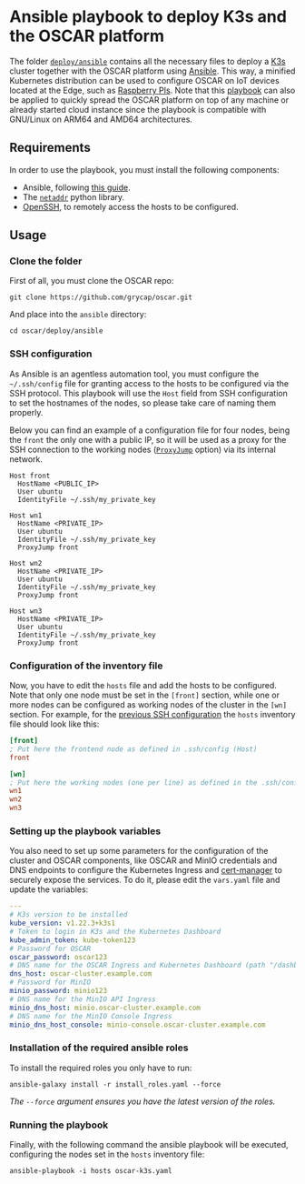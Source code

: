 # Ansible playbook to deploy K3s and the OSCAR platform

The folder
[`deploy/ansible`](https://github.com/grycap/oscar/tree/master/deploy/ansible)
contains all the necessary files to deploy a [K3s](https://k3s.io/) cluster
together with the OSCAR platform using [Ansible](https://www.ansible.com/).
This way, a minified Kubernetes distribution can be used to configure OSCAR on
IoT devices located at the Edge, such as
[Raspberry PIs](https://www.raspberrypi.org/). Note that this
[playbook](https://docs.ansible.com/ansible/latest/user_guide/playbooks_intro.html)
can also be applied to quickly spread the OSCAR platform on top of any machine
or already started cloud instance since the playbook is compatible with
GNU/Linux on ARM64 and AMD64 architectures.

## Requirements

In order to use the playbook, you must install the following components:

- Ansible, following [this guide](https://docs.ansible.com/ansible/latest/installation_guide/intro_installation.html).
- The [`netaddr`](https://netaddr.readthedocs.io/en/latest/installation.html)
  python library.
- [OpenSSH](https://www.openssh.com/), to remotely access the hosts to be configured.

## Usage

### Clone the folder

First of all, you must clone the OSCAR repo:

```
git clone https://github.com/grycap/oscar.git
```

And place into the `ansible` directory:

```
cd oscar/deploy/ansible
```

### SSH configuration

As Ansible is an agentless automation tool, you must configure the
`~/.ssh/config` file for granting access to the hosts to be configured via
the SSH protocol. This playbook will use the `Host` field from SSH
configuration to set the hostnames of the nodes, so please take care of naming
them properly.

Below you can find an example of a configuration file for four nodes, being
the `front` the only one with a public IP, so it will be used as a proxy for
the SSH connection to the working nodes
([`ProxyJump`](https://www.redhat.com/sysadmin/ssh-proxy-bastion-proxyjump)
option) via its internal network.

```ssh-config
Host front
  HostName <PUBLIC_IP>
  User ubuntu
  IdentityFile ~/.ssh/my_private_key

Host wn1
  HostName <PRIVATE_IP>
  User ubuntu
  IdentityFile ~/.ssh/my_private_key
  ProxyJump front

Host wn2
  HostName <PRIVATE_IP>
  User ubuntu
  IdentityFile ~/.ssh/my_private_key
  ProxyJump front

Host wn3
  HostName <PRIVATE_IP>
  User ubuntu
  IdentityFile ~/.ssh/my_private_key
  ProxyJump front
```

### Configuration of the inventory file

Now, you have to edit the `hosts` file and add the hosts to be configured.
Note that only one node must be set in the `[front]` section, while one or
more nodes can be configured as working nodes of the cluster in the `[wn]`
section. For example, for the [previous SSH configuration](#ssh-configuration)
the `hosts` inventory file should look like this:

```ini
[front]
; Put here the frontend node as defined in .ssh/config (Host)
front

[wn]
; Put here the working nodes (one per line) as defined in the .ssh/config (Host)
wn1
wn2
wn3
```

### Setting up the playbook variables

You also need to set up some parameters for the configuration of the cluster
and OSCAR components, like OSCAR and MinIO credentials and DNS endpoints to
configure the Kubernetes Ingress and [cert-manager](https://cert-manager.io/)
to securely expose the services. To do it, please edit the `vars.yaml` file
and update the variables:

```yaml
---
# K3s version to be installed
kube_version: v1.22.3+k3s1
# Token to login in K3s and the Kubernetes Dashboard
kube_admin_token: kube-token123
# Password for OSCAR
oscar_password: oscar123
# DNS name for the OSCAR Ingress and Kubernetes Dashboard (path "/dashboard/")
dns_host: oscar-cluster.example.com
# Password for MinIO
minio_password: minio123
# DNS name for the MinIO API Ingress
minio_dns_host: minio.oscar-cluster.example.com
# DNS name for the MinIO Console Ingress
minio_dns_host_console: minio-console.oscar-cluster.example.com
```

### Installation of the required ansible roles

To install the required roles you only have to run:

```
ansible-galaxy install -r install_roles.yaml --force
```

*The `--force` argument ensures you have the latest version of the roles.*

### Running the playbook

Finally, with the following command the ansible playbook will be executed,
configuring the nodes set in the `hosts` inventory file:

```
ansible-playbook -i hosts oscar-k3s.yaml
```
